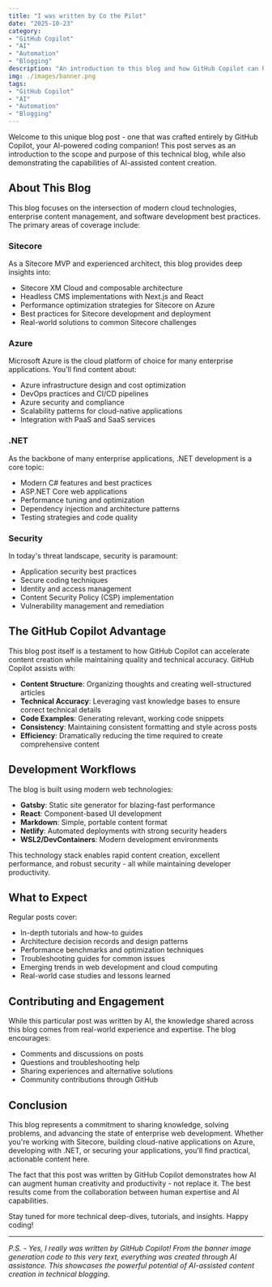 ```yaml
---
title: "I was written by Co the Pilot"
date: "2025-10-23"
category:
- "GitHub Copilot"
- "AI"
- "Automation"
- "Blogging"
description: "An introduction to this blog and how GitHub Copilot can help with content creation and technical blogging"
img: ./images/banner.png
tags:
- "GitHub Copilot"
- "AI"
- "Automation"
- "Blogging"
---
```


Welcome to this unique blog post - one that was crafted entirely by GitHub Copilot, your AI-powered coding companion! This post serves as an introduction to the scope and purpose of this technical blog, while also demonstrating the capabilities of AI-assisted content creation.

## About This Blog

This blog focuses on the intersection of modern cloud technologies, enterprise content management, and software development best practices. The primary areas of coverage include:

### Sitecore

As a Sitecore MVP and experienced architect, this blog provides deep insights into:

* Sitecore XM Cloud and composable architecture
* Headless CMS implementations with Next.js and React
* Performance optimization strategies for Sitecore on Azure
* Best practices for Sitecore development and deployment
* Real-world solutions to common Sitecore challenges

### Azure

Microsoft Azure is the cloud platform of choice for many enterprise applications. You'll find content about:

* Azure infrastructure design and cost optimization
* DevOps practices and CI/CD pipelines
* Azure security and compliance
* Scalability patterns for cloud-native applications
* Integration with PaaS and SaaS services

### .NET

As the backbone of many enterprise applications, .NET development is a core topic:

* Modern C# features and best practices
* ASP.NET Core web applications
* Performance tuning and optimization
* Dependency injection and architecture patterns
* Testing strategies and code quality

### Security

In today's threat landscape, security is paramount:

* Application security best practices
* Secure coding techniques
* Identity and access management
* Content Security Policy (CSP) implementation
* Vulnerability management and remediation

## The GitHub Copilot Advantage

This blog post itself is a testament to how GitHub Copilot can accelerate content creation while maintaining quality and technical accuracy. GitHub Copilot assists with:

* **Content Structure**: Organizing thoughts and creating well-structured articles
* **Technical Accuracy**: Leveraging vast knowledge bases to ensure correct technical details
* **Code Examples**: Generating relevant, working code snippets
* **Consistency**: Maintaining consistent formatting and style across posts
* **Efficiency**: Dramatically reducing the time required to create comprehensive content

## Development Workflows

The blog is built using modern web technologies:

* **Gatsby**: Static site generator for blazing-fast performance
* **React**: Component-based UI development
* **Markdown**: Simple, portable content format
* **Netlify**: Automated deployments with strong security headers
* **WSL2/DevContainers**: Modern development environments

This technology stack enables rapid content creation, excellent performance, and robust security - all while maintaining developer productivity.

## What to Expect

Regular posts cover:

* In-depth tutorials and how-to guides
* Architecture decision records and design patterns
* Performance benchmarks and optimization techniques
* Troubleshooting guides for common issues
* Emerging trends in web development and cloud computing
* Real-world case studies and lessons learned

## Contributing and Engagement

While this particular post was written by AI, the knowledge shared across this blog comes from real-world experience and expertise. The blog encourages:

* Comments and discussions on posts
* Questions and troubleshooting help
* Sharing experiences and alternative solutions
* Community contributions through GitHub

## Conclusion

This blog represents a commitment to sharing knowledge, solving problems, and advancing the state of enterprise web development. Whether you're working with Sitecore, building cloud-native applications on Azure, developing with .NET, or securing your applications, you'll find practical, actionable content here.

The fact that this post was written by GitHub Copilot demonstrates how AI can augment human creativity and productivity - not replace it. The best results come from the collaboration between human expertise and AI capabilities.

Stay tuned for more technical deep-dives, tutorials, and insights. Happy coding!

---

*P.S. - Yes, I really was written by GitHub Copilot! From the banner image generation code to this very text, everything was created through AI assistance. This showcases the powerful potential of AI-assisted content creation in technical blogging.*
